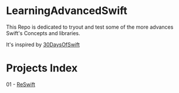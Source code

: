 # LearningAdvancedSwift

This Repo is dedicated to tryout and test some of the more advances Swift's Concepts and libraries.

It's inspired by [30DaysOfSwift](https://github.com/allenwong/30DaysofSwift)

# Projects Index

01 - [ReSwift](https://github.com/OrRon/LearningAdvancedSwift/tree/master/00-LearningReSwift)

